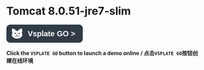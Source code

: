# Tomcat 8.0.51-jre7-slim

<a href="https://www.vsplate.com/?docker-compose=https://github.com/vsplate/dcenvs/tomcat/8.0.51-jre7-slim"><img alt="VSPLATE GO" src="https://raw.githubusercontent.com/vsplate/images/master/vsgo_btn.png" width="200px"></a>

**Click the `VSPLATE GO` button to launch a demo online / 点击`VSPLATE GO`按钮创建在线环境**